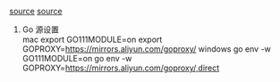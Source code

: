 [source](http://gin.5lmh.com/gin%E8%B7%AF%E7%94%B1/api%E5%8F%82%E6%95%B0/)
[source](https://github.com/youngxhui/GinHello/tree/gin_form)

1. Go 源设置  
  mac
    export GO111MODULE=on
    export GOPROXY=https://mirrors.aliyun.com/goproxy/
  windows
    go env -w GO111MODULE=on
    go env -w GOPROXY=https://mirrors.aliyun.com/goproxy/,direct
